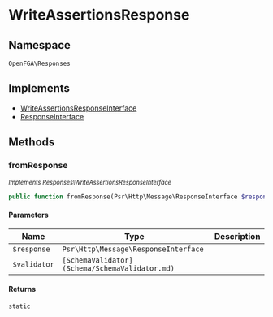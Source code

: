# WriteAssertionsResponse


## Namespace
`OpenFGA\Responses`

## Implements
* [WriteAssertionsResponseInterface](Responses/WriteAssertionsResponseInterface.md)
* [ResponseInterface](Responses/ResponseInterface.md)

## Methods
### fromResponse

*<small>Implements Responses\WriteAssertionsResponseInterface</small>*  

```php
public function fromResponse(Psr\Http\Message\ResponseInterface $response, [SchemaValidator](Schema/SchemaValidator.md) $validator): static
```


#### Parameters
| Name | Type | Description |
|------|------|-------------|
| `$response` | `Psr\Http\Message\ResponseInterface` |  |
| `$validator` | `[SchemaValidator](Schema/SchemaValidator.md)` |  |

#### Returns
`static` 

